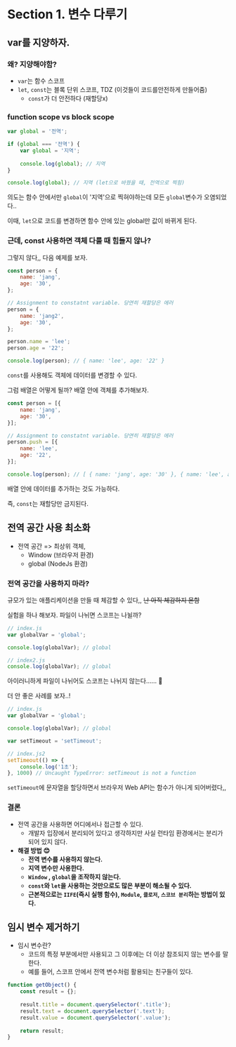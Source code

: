 # Section 1. 변수 다루기

## var를 지양하자.

### 왜? 지양해야함?

* `var`는 함수 스코프
* `let`, `const`는 블록 단위 스코프, TDZ (이것들이 코드를안전하게 만들어줌)
  * `const`가 더 안전하다 (재할당x)

### function scope vs block scope

```javascript
var global = '전역';

if (global === '전역') {
    var global = '지역';
    
    console.log(global); // 지역
}

console.log(global); // 지역 (let으로 바꿨을 때, 전역으로 찍힘)
```

의도는 함수 안에서만 `global`이 '지역'으로 찍혀야하는데 모든 `global`변수가 오염되었다..&#x20;

이때, `let`으로 코드를 변경하면 함수 안에 있는 global만 값이 바뀌게 된다.

### 근데, const 사용하면 객체 다룰 때 힘들지 않나?

그렇지 않다,, 다음 예제를 보자.

```javascript
const person = {
    name: 'jang',
    age: '30',
};

// Assignment to constatnt variable. 당연히 재할당은 에러
person = {
    name: 'jang2',
    age: '30',
};

person.name = 'lee';
person.age = '22';

console.log(person); // { name: 'lee', age: '22' }
```

`const`를 사용해도 객체에 데이터를 변경할 수 있다.&#x20;



그럼 배열은 어떻게 될까? 배열 안에 객체를 추가해보자.&#x20;

```javascript
const person = [{
    name: 'jang',
    age: '30',
}];

// Assignment to constatnt variable. 당연히 재할당은 에러
person.push = [{
    name: 'lee',
    age: '22',
}];

console.log(person); // [ { name: 'jang', age: '30' }, { name: 'lee', age: '22' } ]
```

배열 안에 데이터를 추가하는 것도 가능하다.

즉, `const`는 재할당만 금지된다.

## 전역 공간 사용 최소화

* 전역 공간 => 최상위 객체,
  * Window (브라우저 환경)
  * global (NodeJs 환경)

### 전역 공간을 사용하지 마라?

규모가 있는 애플리케이션을 만들 때 체감할 수 있다,, ~~난 아직 체감하지 몬함~~

실험을 하나 해보자. 파일이 나뉘면 스코프는 나뉠까?&#x20;

```javascript
// index.js
var globalVar = 'global';

console.log(globalVar); // global

// index2.js
console.log(globalVar); // global
```

아이러니하게  파일이 나뉘어도 스코프는 나뉘지 않는다...... 💩



더 안 좋은 사례를 보자..!

```javascript
// index.js
var globalVar = 'global';

console.log(globalVar); // global

var setTimeout = 'setTimeout';

// index.js2
setTimeout(() => {
    console.log('1초');
}, 1000) // Uncaught TypeError: setTimeout is not a function
```

`setTimeout`에 문자열을 할당하면서 브라우저 Web API는 함수가 아니게 되어버렸다,,

### 결론

* 전역 공간을 사용하면 어디에서나 접근할 수 있다.
  * 개발자 입장에서 분리되어 있다고 생각하지만 사실 런타임 환경에서는 분리가 되어 있지 않다.&#x20;
* **해결 방법 😊**
  * **전역 변수를 사용하지 않는다.**&#x20;
  * **지역 변수만 사용한다.**
  * **`Window` , `global`을 조작하지 않는다.**
  * **`const`와 `let`을 사용하는 것만으로도 많은 부분이 해소될 수 있다.**
  * **근본적으로는 `IIFE`(즉시 실행 함수), `Module`, `클로저`, `스코브 분리`하는 방법이 있다.**

## 임시 변수 제거하기

* 임시 변수란?
  * 코드의 특정 부분에서만 사용되고 그 이후에는 더 이상 참조되지 않는 변수를 말한다.
  * 예를 들어, 스코프 안에서 전역 변수처럼 활용되는 친구들이 있다.

```javascript
function getObject() {
    const result = {};
    
    result.title = document.querySelector('.title');
    result.text = document.querySelector('.text');
    result.value = document.querySelector('.value');
    
    return result;
}
```

